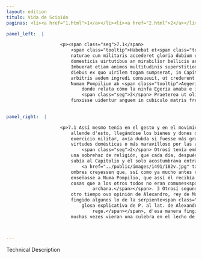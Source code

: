 ```yaml
---
layout: edition
titulo: Vida de Scipión
paginas: <li><a href="1.html">1</a></li><li><a href="2.html">2</a></li><li><a href="3.html">3</a></li><li><a href="4.html">4</a></li><li><a href="5.html">5</a></li><li><a href="6.html">6</a></li><li><a href="7.html">7</a></li><li><a href="8.html">8</a></li><li><a href="9.html">9</a></li><li><a href="10.html">10</a></li><li><a href="11.html">11</a></li><li><a href="12.html">12</a></li><li><a href="13.html">13</a></li><li><a href="14.html">14</a></li><li><a href="15.html">15</a></li><li><a href="16.html">16</a></li><li><a href="17.html">17</a></li><li><a href="18.html">18</a></li><li><a href="19.html">19</a></li><li><a href="20.html">20</a></li><li><a href="21.html">21</a></li><li><a href="22.html">22</a></li><li><a href="23.html">23</a></li><li><a href="24.html">24</a></li><li><a href="25.html">25</a></li><li><a href="26.html">26</a></li><li><a href="27.html">27</a></li><li><a href="28.html">28</a></li><li><a href="29.html">29</a></li><li><a href="30.html">30</a></li><li><a href="31.html">31</a></li><li><a href="32.html">32</a></li><li><a href="33.html">33</a></li><li><a href="34.html">34</a></li><li><a href="35.html">35</a></li><li><a href="36.html">36</a></li><li><a href="37.html">37</a></li><li><a href="38.html">38</a></li><li><a href="39.html">39</a></li><li><a href="40.html">40</a></li><li><a href="41.html">41</a></li><li><a href="42.html">42</a></li><li><a href="43.html">43</a></li><li><a href="44.html">44</a></li><li><a href="45.html">45</a></li><li><a href="46.html">46</a></li><li><a href="47.html">47</a></li><li><a href="48.html">48</a></li><li><a href="49.html">49</a></li><li><a href="50.html">50</a></li><li><a href="51.html">51</a></li><li><a href="52.html">52</a></li><li><a href="53.html">53</a></li><li><a href="54.html">54</a></li><li><a href="55.html">55</a></li><li><a href="56.html">56</a></li><li><a href="57.html">57</a></li><li><a href="58.html">58</a></li><li><a href="59.html">59</a></li><li><a href="60.html">60</a></li><li><a href="61.html">61</a></li><li><a href="62.html">62</a></li><li><a href="63.html">63</a></li><li><a href="64.html">64</a></li><li><a href="65.html">65</a></li><li><a href="66.html">66</a></li><li><a href="67.html">67</a></li><li><a href="68.html">68</a></li><li><a href="69.html">69</a></li><li><a href="70.html">70</a></li><li><a href="71.html">71</a></li><li><a href="72.html">72</a></li><li><a href="73.html">73</a></li><li><a href="74.html">74</a></li>

panel_left:  |

                    <p><span class="seg">7.1</span>
                        <span class="tooltip">Habebat et<span class="tooltiptext">Habebat preterea et <span class="siglas">F N P R U W</span> Habebat preterea <span class="siglas">M</span> </span></span> in gestu et in motu summam dignitatem, ad haec animi bona muneraque
                        naturae cum militaris accederet gloria dubium erat gratior ne gentibus
                        domesticis uirtutibus an mirabilior bellicis artibus foret. <span class="seg">2</span>
                        Imbuerat etiam animos multitudinis superstitione quadam, quod singulis
                        diebus ex quo uirilem togam sumpserat, in Capitolium ascendere ac sine
                        arbitris aedem ingredi consueuit, ut crederent homines sicut iam multo ante
                        Numam Pompilium ab <span class="tooltip">Aegeria<span class="tooltiptext">egregia <span class="siglas">G U</span> </span></span> nympha<span class="nota"><sup>2</sup><span class="texto_nota">La anéctoda es explicada por Plutarco, Num. IV,
                            donde relata cómo la ninfa Egeria amaba e instruía a Numa.</span></span>, sic <span class="tooltip">etiam archana<span class="tooltiptext">etiam ipsum archana <span class="siglas">E N P S W r s</span> etiam ipsam archana <span class="siglas">F M</span> </span></span> quaedam in templo doceri, quae caeteris non essent communia.
                            <span class="seg">3</span> Praeterea ut olim de Alexandro Macedonum rege<span class="nota"><sup>3</sup><span class="texto_nota">Plutarco, Alex. II.</span></span>, sic ea tempestate de Scipione quidam
                        finxisse uidentur anguem in cubiculo matris frequenter uisam.</p>
                

panel_right:  |

                    <p>7.1 Assí mesmo tenía en el gesto y en el movimiento soberana dignidad, y
                        allende d'esto, llegándose los bienes y dones de natura con la gloria del
                        exercicio militar, avía dubda si fuesse más grato a las gentes por las
                        virtudes domésticas o más maravilloso por las artes de la guerra.
                            <span class="seg">2</span> Otrosí tenía embaucados los ánimos de la muchedumbre con
                        una sobrehaz de religión, que cada día, después que recibió la toga viril,
                        subía al Capitolio y él solo acostumbrava entrar sin compañía en el templo,
                            <a href="../public/images/1491/182v.jpg" target="new"><img class="facs" src="{site.url}/Vitae/public/images/facs_icon.jpg"/></a>[182v,b] porque los
                        ombres creyessen que, ssí como ya mucho antes creýan que la nympha Egeria
                        enseñasse a Numa Pompilio, que assí él recibía allí en el templo doctrina en
                        cosas que a los otros todos no eran comunes<span class="nota"><sup>3</sup><span class="texto_nota">P. omite el lat.
                                archana.</span></span>. 3 Otrosí segund
                        otro tiempo ovo opinión de Alexandro, rey de Macedonia, que pareció aver
                        fingido algunos lo de la serpiente<span class="nota"><sup>4</sup><span class="texto_nota">que pareció ... la serpiente:
                            glosa explicativa de P. al lat. de Alexandro Macedonum
                                rege.</span></span>, d'esa manera fingieron que en aquel tiempo
                        muchas vezes vieran una culebra en el lecho de su madre de Scipión. </p>

                

---
```


Technical Description 